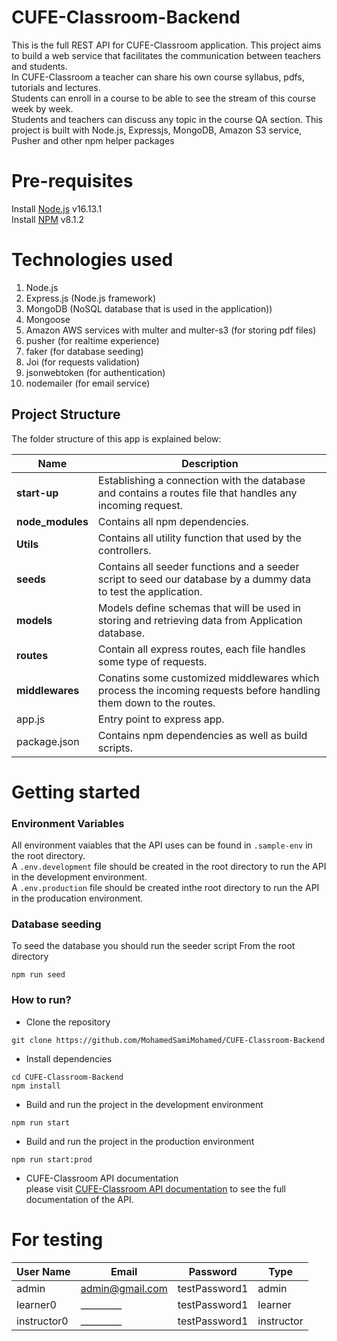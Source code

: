 # CUFE-Classroom-Backend
This is the full REST API for CUFE-Classroom application. This project aims to build a web service that facilitates the communication between teachers and students.</br>
In CUFE-Classroom a teacher can share his own course syllabus, pdfs, tutorials and lectures.</br>
Students can enroll in a course to be able to see the stream of this course week by week.</br>
Students and teachers can discuss any topic in the course QA section.
This project is built with Node.js, Expressjs, MongoDB, Amazon S3 service, Pusher and other npm helper packages</br> 
# Pre-requisites
Install [Node.js](https://nodejs.org/en/) v16.13.1</br>
Install [NPM](https://docs.npmjs.com/downloading-and-installing-node-js-and-npm) v8.1.2

# Technologies used
1. Node.js
2. Express.js (Node.js framework)
3. MongoDB (NoSQL database that is used in the application))
4. Mongoose
5. Amazon AWS services with multer and multer-s3 (for storing pdf files)
6. pusher (for realtime experience) 
7. faker  (for database seeding)
8. Joi    (for requests validation)
9. jsonwebtoken (for authentication)
10. nodemailer  (for email service)

## Project Structure
The folder structure of this app is explained below:

| Name | Description |
| ------------------------ | --------------------------------------------------------------------------------------------- |
| **start-up**                 | Establishing a connection with the database and contains a routes file that handles any incoming request.  |
| **node_modules**         | Contains all  npm dependencies.                                                          |
| **Utils**                  | Contains  all utility function that used by the controllers.                        |
| **seeds**        | Contains all seeder functions and a seeder script to seed our database by a dummy data to test the application.
| **models**      | Models define schemas that will be used in storing and retrieving data from Application database.  |
| **routes**              | Contain all express routes, each file handles some type of requests.  
| **middlewares**      | Conatins some customized middlewares which process the incoming requests before handling them down to the routes.
| app.js         | Entry point to express app.                                                               |
| package.json             | Contains npm dependencies as well as build scripts. |


# Getting started
### Environment Variables
All environment vaiables that the API uses can be found in `.sample-env` in the root directory.</br>
A `.env.development` file should be created in the root directory to run the API in the development environment.</br>
A `.env.production` file should be created inthe root directory to run the API in the producation environment.
### Database seeding
To seed the database you should run the seeder script From the root directory
```
npm run seed
```
### How to run?
- Clone the repository
```
git clone https://github.com/MohamedSamiMohamed/CUFE-Classroom-Backend
```
- Install dependencies
```
cd CUFE-Classroom-Backend
npm install
```
- Build and run the project in the development environment  
```
npm run start
```
- Build and run the project in the production environment  
```
npm run start:prod
```
- CUFE-Classroom API documentation</br>
please visit [CUFE-Classroom API documentation](https://documenter.getpostman.com/view/10485677/UVR7LUMB#intro) to see the full documentation of the API.
# For testing
|User Name    | Email             | Password      |   Type     | 
|---------    | ----------------- | ------------- | ---------- |
| admin       | admin@gmail.com   | testPassword1 | admin      |   
| learner0    |    _________      | testPassword1 | learner    |
| instructor0 |    _________      | testPassword1 | instructor |
